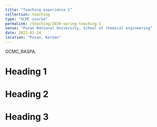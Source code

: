 ```yaml
---
title: "Teaching experience 1"
collection: teaching
type: "GCMC course"
permalink: /teaching/2020-spring-teaching-1
venue: "Pusan National University, School of chemical engineering"
date: 2021-01-24
location: "Pusan, Korean"
---
```


GCMC_RASPA.

Heading 1
======

Heading 2
======

Heading 3
======
